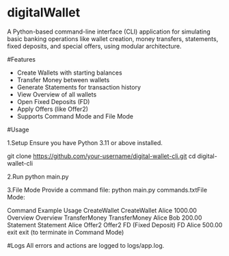 # digitalWallet
A Python-based command-line interface (CLI) application for simulating basic banking operations like wallet creation, money transfers, statements, fixed deposits, and special offers, using modular architecture.

#Features
- Create Wallets with starting balances
- Transfer Money between wallets
- Generate Statements for transaction history
- View Overview of all wallets
- Open Fixed Deposits (FD)
- Apply Offers (like Offer2)
- Supports Command Mode and File Mode


#Usage

1.Setup
Ensure you have Python 3.11 or above installed. 

git clone https://github.com/your-username/digital-wallet-cli.git
cd digital-wallet-cli

2.Run
python main.py

3.File Mode
Provide a command file:
python main.py commands.txtFile Mode:

Command	                                 Example Usage
CreateWallet	                           CreateWallet Alice 1000.00
Overview	                               Overview
TransferMoney                          	 TransferMoney Alice Bob 200.00
Statement	                               Statement Alice
Offer2	                                 Offer2
FD (Fixed Deposit)	                     FD Alice 500.00
exit	                                   exit (to terminate in Command Mode)

#Logs
All errors and actions are logged to logs/app.log.





